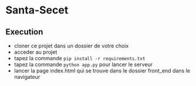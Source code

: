 # Santa-Secet

## Execution 

* cloner ce projet dans un dossier de votre choix 
* acceder au projet 
* tapez la commande `pip install -r requirements.txt`
* tapez la commande `python app.py` pour lancer le serveur 
* lancer la page index.html qui se trouve dans le dossier front_end dans le navigateur
